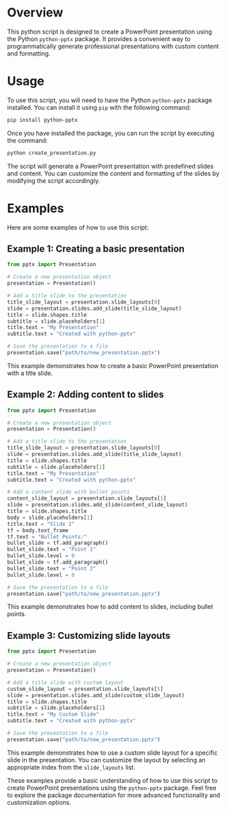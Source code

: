 # Overview

This python script is designed to create a PowerPoint presentation using the Python `python-pptx` package. It provides a convenient way to programmatically generate professional presentations with custom content and formatting.

# Usage

To use this script, you will need to have the Python `python-pptx` package installed. You can install it using `pip` with the following command:

```bash
pip install python-pptx
```

Once you have installed the package, you can run the script by executing the command:

```bash
python create_presentation.py
```

The script will generate a PowerPoint presentation with predefined slides and content. You can customize the content and formatting of the slides by modifying the script accordingly.

# Examples

Here are some examples of how to use this script:

## Example 1: Creating a basic presentation

```python
from pptx import Presentation

# Create a new presentation object
presentation = Presentation()

# Add a title slide to the presentation
title_slide_layout = presentation.slide_layouts[0]
slide = presentation.slides.add_slide(title_slide_layout)
title = slide.shapes.title
subtitle = slide.placeholders[1]
title.text = "My Presentation"
subtitle.text = "Created with python-pptx"

# Save the presentation to a file
presentation.save("path/to/new_presentation.pptx")
```

This example demonstrates how to create a basic PowerPoint presentation with a title slide.

## Example 2: Adding content to slides

```python
from pptx import Presentation

# Create a new presentation object
presentation = Presentation()

# Add a title slide to the presentation
title_slide_layout = presentation.slide_layouts[0]
slide = presentation.slides.add_slide(title_slide_layout)
title = slide.shapes.title
subtitle = slide.placeholders[1]
title.text = "My Presentation"
subtitle.text = "Created with python-pptx"

# Add a content slide with bullet points
content_slide_layout = presentation.slide_layouts[1]
slide = presentation.slides.add_slide(content_slide_layout)
title = slide.shapes.title
body = slide.placeholders[1]
title.text = "Slide 2"
tf = body.text_frame
tf.text = "Bullet Points:"
bullet_slide = tf.add_paragraph()
bullet_slide.text = "Point 1"
bullet_slide.level = 0
bullet_slide = tf.add_paragraph()
bullet_slide.text = "Point 2"
bullet_slide.level = 0

# Save the presentation to a file
presentation.save("path/to/new_presentation.pptx")
```

This example demonstrates how to add content to slides, including bullet points.

## Example 3: Customizing slide layouts

```python
from pptx import Presentation

# Create a new presentation object
presentation = Presentation()

# Add a title slide with custom layout
custom_slide_layout = presentation.slide_layouts[5]
slide = presentation.slides.add_slide(custom_slide_layout)
title = slide.shapes.title
subtitle = slide.placeholders[1]
title.text = "My Custom Slide"
subtitle.text = "Created with python-pptx"

# Save the presentation to a file
presentation.save("path/to/new_presentation.pptx")
```

This example demonstrates how to use a custom slide layout for a specific slide in the presentation. You can customize the layout by selecting an appropriate index from the `slide_layouts` list.

These examples provide a basic understanding of how to use this script to create PowerPoint presentations using the `python-pptx` package. Feel free to explore the package documentation for more advanced functionality and customization options.